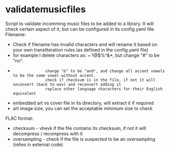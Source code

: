 # validatemusicfiles
Script to validate incomming music files to be added to a library. It will check certain aspect of it, but can be configured in its config.yaml file.
Filename:
  - Check if filename has invalid characters and will rename it based on your own transliteration rules (as defined in the config.yaml file)
  - for example I delete characters as: ~`!@$%^&*, but change "#" to be "no".
  -                   change "&" to be "and", and change all accent vowels to be the same vowel without accent.
                      check if checksum is in the file, if not it will unconvert (back to wav) and reconvert adding it
                      replace other language characters for their English equivalent
  - embedded art vs cover file in its directory, will extract it if required
  - art image size, you can set the acceptable minimum size to check

FLAC format:
  - checksum - vhevk if the file contains its checksum, if not it will decompress / recompress with it
  - oversampling - check if the file is suspected to be an oversampling (relies in external code)
